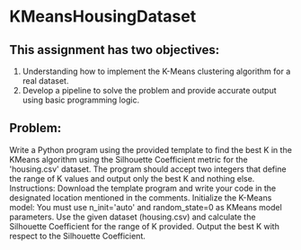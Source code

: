 # KMeansHousingDataset

## This assignment has two objectives: 
1. Understanding how to implement the K-Means clustering algorithm for a real dataset.
2. Develop a pipeline to solve the problem and provide accurate output using basic programming logic.
 
## Problem: 
Write a Python program using the provided template to find the best K in the KMeans 
algorithm using the Silhouette Coefficient metric for the 'housing.csv' dataset. The program should 
accept two integers that define the range of K values and output only the best K and nothing else.  
Instructions: Download the template program and write your code in the designated location 
mentioned in the comments. Initialize the K-Means model: You must use n_init='auto' and 
random_state=0 as KMeans model parameters. Use the given dataset (housing.csv) and calculate the 
Silhouette Coefficient for the range of K provided. Output the best K with respect to the Silhouette 
Coefficient. 
